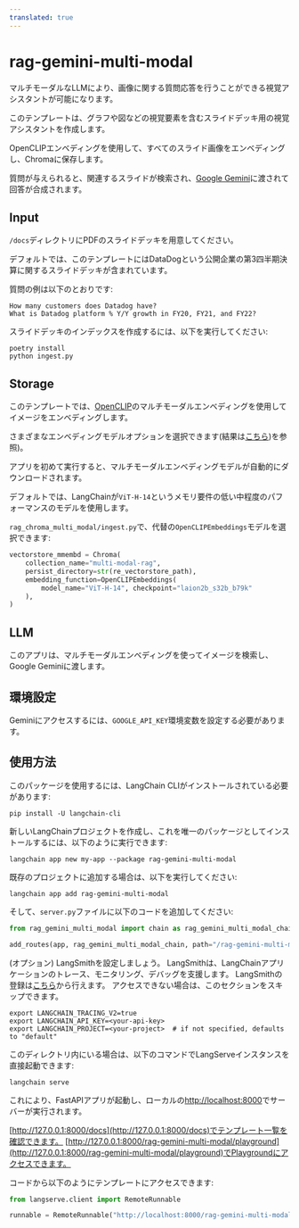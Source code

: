 ```yaml
---
translated: true
---
```


# rag-gemini-multi-modal

マルチモーダルなLLMにより、画像に関する質問応答を行うことができる視覚アシスタントが可能になります。

このテンプレートは、グラフや図などの視覚要素を含むスライドデッキ用の視覚アシスタントを作成します。

OpenCLIPエンベディングを使用して、すべてのスライド画像をエンベディングし、Chromaに保存します。

質問が与えられると、関連するスライドが検索され、[Google Gemini](https://deepmind.google/technologies/gemini/#introduction)に渡されて回答が合成されます。

## Input

`/docs`ディレクトリにPDFのスライドデッキを用意してください。

デフォルトでは、このテンプレートにはDataDogという公開企業の第3四半期決算に関するスライドデッキが含まれています。

質問の例は以下のとおりです:

```text
How many customers does Datadog have?
What is Datadog platform % Y/Y growth in FY20, FY21, and FY22?
```

スライドデッキのインデックスを作成するには、以下を実行してください:

```shell
poetry install
python ingest.py
```

## Storage

このテンプレートでは、[OpenCLIP](https://github.com/mlfoundations/open_clip)のマルチモーダルエンベディングを使用してイメージをエンベディングします。

さまざまなエンベディングモデルオプションを選択できます(結果は[こちら](https://github.com/mlfoundations/open_clip/blob/main/docs/openclip_results.csv))を参照)。

アプリを初めて実行すると、マルチモーダルエンベディングモデルが自動的にダウンロードされます。

デフォルトでは、LangChainが`ViT-H-14`というメモリ要件の低い中程度のパフォーマンスのモデルを使用します。

`rag_chroma_multi_modal/ingest.py`で、代替の`OpenCLIPEmbeddings`モデルを選択できます:

```python
vectorstore_mmembd = Chroma(
    collection_name="multi-modal-rag",
    persist_directory=str(re_vectorstore_path),
    embedding_function=OpenCLIPEmbeddings(
        model_name="ViT-H-14", checkpoint="laion2b_s32b_b79k"
    ),
)
```

## LLM

このアプリは、マルチモーダルエンベディングを使ってイメージを検索し、Google Geminiに渡します。

## 環境設定

Geminiにアクセスするには、`GOOGLE_API_KEY`環境変数を設定する必要があります。

## 使用方法

このパッケージを使用するには、LangChain CLIがインストールされている必要があります:

```shell
pip install -U langchain-cli
```

新しいLangChainプロジェクトを作成し、これを唯一のパッケージとしてインストールするには、以下のように実行できます:

```shell
langchain app new my-app --package rag-gemini-multi-modal
```

既存のプロジェクトに追加する場合は、以下を実行してください:

```shell
langchain app add rag-gemini-multi-modal
```

そして、`server.py`ファイルに以下のコードを追加してください:

```python
from rag_gemini_multi_modal import chain as rag_gemini_multi_modal_chain

add_routes(app, rag_gemini_multi_modal_chain, path="/rag-gemini-multi-modal")
```

(オプション) LangSmithを設定しましょう。
LangSmithは、LangChainアプリケーションのトレース、モニタリング、デバッグを支援します。
LangSmithの登録は[こちら](https://smith.langchain.com/)から行えます。
アクセスできない場合は、このセクションをスキップできます。

```shell
export LANGCHAIN_TRACING_V2=true
export LANGCHAIN_API_KEY=<your-api-key>
export LANGCHAIN_PROJECT=<your-project>  # if not specified, defaults to "default"
```

このディレクトリ内にいる場合は、以下のコマンドでLangServeインスタンスを直接起動できます:

```shell
langchain serve
```

これにより、FastAPIアプリが起動し、ローカルの[http://localhost:8000](http://localhost:8000)でサーバーが実行されます。

[http://127.0.0.1:8000/docs](http://127.0.0.1:8000/docs)でテンプレート一覧を確認できます。
[http://127.0.0.1:8000/rag-gemini-multi-modal/playground](http://127.0.0.1:8000/rag-gemini-multi-modal/playground)でPlaygroundにアクセスできます。

コードから以下のようにテンプレートにアクセスできます:

```python
from langserve.client import RemoteRunnable

runnable = RemoteRunnable("http://localhost:8000/rag-gemini-multi-modal")
```
